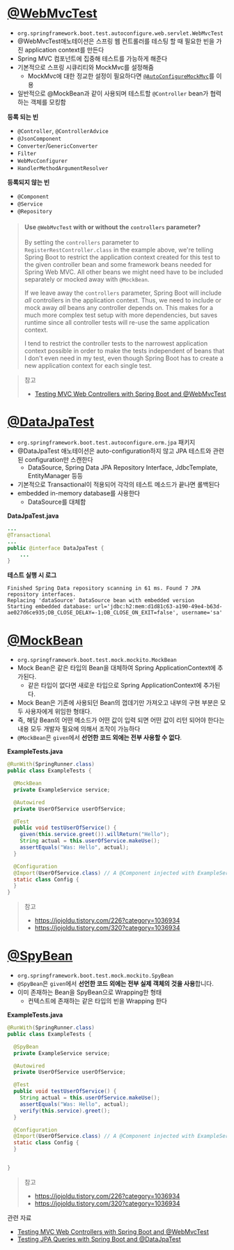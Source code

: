 # [@WebMvcTest](https://docs.spring.io/spring-boot/docs/current/api/org/springframework/boot/test/autoconfigure/web/servlet/WebMvcTest.html)

* `org.springframework.boot.test.autoconfigure.web.servlet.WebMvcTest`
* @WebMvcTest애노테이션은 스프링 웹 컨트롤러를 테스팅 할 때 필요한 빈을 가진 application context를 만든다
* Spring MVC 컴포넌트에 집중해 테스트를 가능하게 해준다
* 기본적으로 스프링 시큐리티와 MockMvc를 설정해줌
  * MockMvc에 대한 정교한 설정이 필요하다면 [`@AutoConfigureMockMvc`](https://docs.spring.io/spring-boot/docs/current/api/org/springframework/boot/test/autoconfigure/web/servlet/AutoConfigureMockMvc.html)를 이용
* 일반적으로 @MockBean과 같이 사용되며 테스트할 `@Controller` bean가 협력하는 객체를 모킹함



**등록 되는 빈**

* `@Controller`, `@ControllerAdvice`
* `@JsonComponent`
*  `Converter`/`GenericConverter`
*  `Filter`
* `WebMvcConfigurer`
*  `HandlerMethodArgumentResolver` 

**등록되지 않는 빈**

* `@Component`
*  `@Service`
*  `@Repository`

> #### Use `@WebMvcTest` with or without the `controllers` parameter?
>
> By setting the `controllers` parameter to `RegisterRestController.class` in the example above, we're telling Spring Boot to restrict the application context created for this test to the given controller bean and some framework beans needed for Spring Web MVC. All other beans we might need have to be included separately or mocked away with `@MockBean`.
>
> If we leave away the `controllers` parameter, Spring Boot will include *all* controllers in the application context. Thus, we need to include or mock away *all* beans any controller depends on. This makes for a much more complex test setup with more dependencies, but saves runtime since all controller tests will re-use the same application context.
>
> I tend to restrict the controller tests to the narrowest application context possible in order to make the tests independent of beans that I don't even need in my test, even though Spring Boot has to create a new application context for each single test.

> 참고
>
> * [Testing MVC Web Controllers with Spring Boot and @WebMvcTest](https://reflectoring.io/spring-boot-web-controller-test/)



# [@DataJpaTest](https://docs.spring.io/spring-boot/docs/current/api/org/springframework/boot/test/autoconfigure/orm/jpa/DataJpaTest.html)

* `org.springframework.boot.test.autoconfigure.orm.jpa` 패키지
* @DataJpaTest 애노테이션은 auto-configuration하지 않고 JPA 테스트와 관련된 configuration만 스캔한다
  * DataSource, Spring Data JPA Repository Interface, JdbcTemplate, EntityManager 등등
* 기본적으로 Transactional이 적용되어 각각의 테스트 메소드가 끝나면 롤백된다
* embedded in-memory database를 사용한다
  * DataSource를 대체함



**DataJpaTest.java**

```java
...
@Transactional
...
public @interface DataJpaTest {
	...
}
```



**테스트 실행 시 로그**

```
Finished Spring Data repository scanning in 61 ms. Found 7 JPA repository interfaces.
Replacing 'dataSource' DataSource bean with embedded version
Starting embedded database: url='jdbc:h2:mem:d1d81c63-a190-49e4-b63d-ae027d6ce935;DB_CLOSE_DELAY=-1;DB_CLOSE_ON_EXIT=false', username='sa'
```



# [@MockBean](https://docs.spring.io/spring-boot/docs/current/api/org/springframework/boot/test/mock/mockito/MockBean.html)

* `org.springframework.boot.test.mock.mockito.MockBean`
* Mock Bean은 같은 타입의 Bean을 대체하여 Spring ApplicationContext에 추가된다.
  * 같은 타입이 없다면 새로운 타입으로 Spring ApplicationContext에 추가된다.
* Mock Bean은 기존에 사용되던 Bean의 껍데기만 가져오고 내부의 구현 부분은 모두 사용자에게 위임한 형태다.
* 즉, 해당 Bean의 어떤 메소드가 어떤 값이 입력 되면 어떤 값이 리턴 되어야 한다는 내용 모두 개발자 필요에 의해서 조작이 가능하다
* `@MockBean`은 `given`에서 **선언한 코드 외에는 전부 사용할 수 없다**.



**ExampleTests.java**

```java
@RunWith(SpringRunner.class)
public class ExampleTests {

  @MockBean
  private ExampleService service;

  @Autowired
  private UserOfService userOfService;

  @Test
  public void testUserOfService() {
    given(this.service.greet()).willReturn("Hello");
    String actual = this.userOfService.makeUse();
    assertEquals("Was: Hello", actual);
  }

  @Configuration
  @Import(UserOfService.class) // A @Component injected with ExampleService
  static class Config {
  }
}
```

> 참고
>
> * https://jojoldu.tistory.com/226?category=1036934
> * https://jojoldu.tistory.com/320?category=1036934



# [@SpyBean](https://docs.spring.io/spring-boot/docs/current/api/org/springframework/boot/test/mock/mockito/SpyBean.html)

* `org.springframework.boot.test.mock.mockito.SpyBean`
* `@SpyBean`은 `given`에서 **선언한 코드 외에는 전부 실제 객체의 것을 사용**합니다.
* 이미 존재하는 Bean을 SpyBean으로 Wrapping한 형태
  * 컨텍스트에 존재하는 같은 타입의 빈을 Wrapping 한다



**ExampleTests.java**

```java
@RunWith(SpringRunner.class)
public class ExampleTests {

  @SpyBean
  private ExampleService service;

  @Autowired
  private UserOfService userOfService;

  @Test
  public void testUserOfService() {
    String actual = this.userOfService.makeUse();
    assertEquals("Was: Hello", actual);
    verify(this.service).greet();
  }

  @Configuration
  @Import(UserOfService.class) // A @Component injected with ExampleService
  static class Config {
  }


}
```

> 참고
>
> * https://jojoldu.tistory.com/226?category=1036934
> * https://jojoldu.tistory.com/320?category=1036934



관련 자료

* [Testing MVC Web Controllers with Spring Boot and @WebMvcTest](https://reflectoring.io/spring-boot-web-controller-test/)
* [Testing JPA Queries with Spring Boot and @DataJpaTest](https://reflectoring.io/spring-boot-data-jpa-test/)